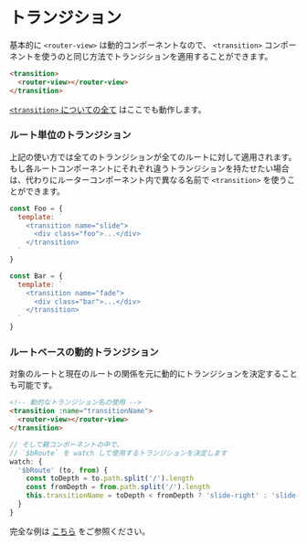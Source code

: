 # トランジション

基本的に `<router-view>` は動的コンポーネントなので、 `<transition>` コンポーネントを使うのと同じ方法でトランジションを適用することができます。

``` html
<transition>
  <router-view></router-view>
</transition>
```

[`<transition>` についての全て](http://jp.vuejs.org/guide/transitions.html) はここでも動作します。

### ルート単位のトランジション

上記の使い方では全てのトランジションが全てのルートに対して適用されます。もし各ルートコンポーネントにそれぞれ違うトランジションを持たせたい場合は、代わりにルーターコンポーネント内で異なる名前で `<transition>` を使うことができます。

``` js
const Foo = {
  template: `
    <transition name="slide">
      <div class="foo">...</div>
    </transition>
  `
}

const Bar = {
  template: `
    <transition name="fade">
      <div class="bar">...</div>
    </transition>
  `
}
```

### ルートベースの動的トランジション

対象のルートと現在のルートの関係を元に動的にトランジションを決定することも可能です。

``` html
<!-- 動的なトランジション名の使用 -->
<transition :name="transitionName">
  <router-view></router-view>
</transition>
```

``` js
// そして親コンポーネントの中で、
// `$bRoute` を watch して使用するトランジションを決定します
watch: {
  '$bRoute' (to, from) {
    const toDepth = to.path.split('/').length
    const fromDepth = from.path.split('/').length
    this.transitionName = toDepth < fromDepth ? 'slide-right' : 'slide-left'
  }
}
```

完全な例は [こちら](https://github.com/vuejs/vue-router/blob/dev/examples/transitions/app.js) をご参照ください。
